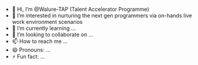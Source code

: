 - 👋 Hi, I’m @Walure-TAP (Talent Accelerator Programme)
- 👀 I’m interested in nurturing the next gen programmers via on-hands live work environment scenarios
- 🌱 I’m currently learning ...
- 💞️ I’m looking to collaborate on ...
- 📫 How to reach me ...
- 😄 Pronouns: ...
- ⚡ Fun fact: ...

<!---
Walure-TAP/Walure-TAP is a ✨ special ✨ repository because its `README.md` (this file) appears on your GitHub profile.
You can click the Preview link to take a look at your changes.
--->
